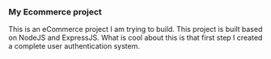 ### My Ecommerce project

This is an eCommerce project I am trying to build. This project is built based on NodeJS and ExpressJS. What is cool about this is that first step I created a complete user authentication system.

